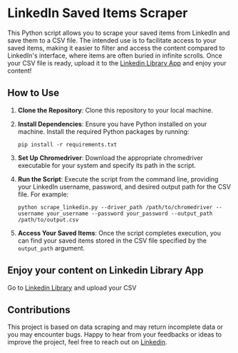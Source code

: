 # LinkedIn Saved Items Scraper

This Python script allows you to scrape your saved items from LinkedIn and save them to a CSV file. The intended use is to facilitate access to your saved items, making it easier to filter and access the content compared to LinkedIn's interface, where items are often buried in infinite scrolls.
Once your CSV file is ready, upload it to the [Linkedin Library App](https://linkedin-library.streamlit.app/) and enjoy your content! 

## How to Use

1. **Clone the Repository**: Clone this repository to your local machine.

2. **Install Dependencies**: Ensure you have Python installed on your machine. Install the required Python packages by running:
    ```
    pip install -r requirements.txt
    ```

3. **Set Up Chromedriver**: Download the appropriate chromedriver executable for your system and specify its path in the script.

4. **Run the Script**: Execute the script from the command line, providing your LinkedIn username, password, and desired output path for the CSV file. For example:
    ```
    python scrape_linkedin.py --driver_path /path/to/chromedriver --username your_username --password your_password --output_path /path/to/output.csv
    ```

5. **Access Your Saved Items**: Once the script completes execution, you can find your saved items stored in the CSV file specified by the `output_path` argument.

## Enjoy your content on Linkedin Library App

Go to [Linkedin Library]([url](https://linkedin-library.streamlit.app/)) and upload your CSV

## Contributions

This project is based on data scraping and may return incomplete data or you may encounter bugs.
Happy to hear from your feedbacks or ideas to improve the project, feel free to reach out on [Linkedin]([url](https://www.linkedin.com/in/manuel-cellier-821325166/)https://www.linkedin.com/in/manuel-cellier-821325166/).
